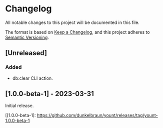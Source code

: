 # Changelog

All notable changes to this project will be documented in this file.

The format is based on [Keep a Changelog](https://keepachangelog.com/en/1.1.0/),
and this project adheres to [Semantic Versioning](https://semver.org/spec/v2.0.0.html).

## [Unreleased]

### Added

- db:clear CLI action.

## [1.0.0-beta-1] - 2023-03-31

Initial release.

[[1.0.0-beta-1]: https://github.com/dunkelbraun/yount/releases/tag/yount-1.0.0-beta-1
